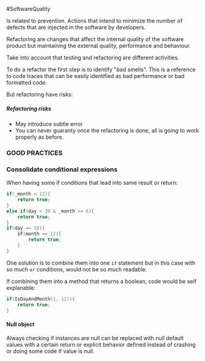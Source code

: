 #SoftwareQuality 


Is related to prevention. Actions that intend to minimize the number of defects that are injected in the software by developers. 

Refactoring are changes that affect the internal quality of the software product but maintaining the external quality, performance and behaviour. 

Take into account that testing and refactoring are different activities. 

To do a refactor the first step is to identify "bad smells". This is a reference to code traces that can be easily identified as bad performance or bad formatted code. 

But refactoring have risks: 

##### Refactoring risks

* May introduce subtle error
* You can never guaranty once the refactoring is done, all is going to work properly as before. 


### GOOD PRACTICES

### Consolidate conditional expressions

When having some if conditions that lead into same result or return: 

```c
if(_month = 12){
	return true; 
}
else if(day < 30 & _month >= 6){
	return true; 
}
if(day == 18){
	if(month == 12){
		return true; 
	}
}
```

One solution is to combine them into one `if` statement but in this case with so much `or` conditions, would not be so much readable. 

If combining them into a method that returns a boolean, code would be self explanable: 

```C
if(IsDayAndMonth(1, 12)){
	return true; 
}
```

#### Null object

Always checking if instances are null can be replaced with null default values with a certain return or explicit behavior defined instead of crashing or doing some code if value is null. 